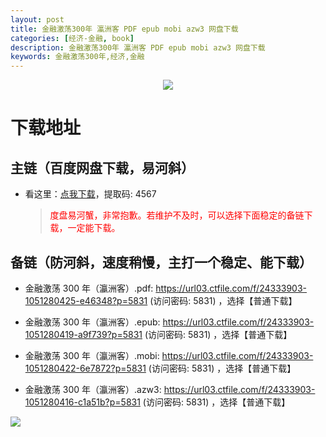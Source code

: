 ```yaml
---
layout: post
title: 金融激荡300年 瀛洲客 PDF epub mobi azw3 网盘下载
categories: [经济-金融, book]
description: 金融激荡300年 瀛洲客 PDF epub mobi azw3 网盘下载
keywords: 金融激荡300年,经济,金融
---
```


<center><img src="https://pic.imgdb.cn/item/661754ae68eb935713dff731.png"></center>

# 下载地址

## 主链（百度网盘下载，易河斜）

- 看这里：[点我下载](https://pan.baidu.com/s/1DeOdm0g8fPkc71Aw9QzPNw?pwd=4567)，提取码: 4567

  > <p style="color:red" >度盘易河蟹，非常抱歉。若维护不及时，可以选择下面稳定的备链下载，一定能下载。</p>

## 备链（防河斜，速度稍慢，主打一个稳定、能下载）

- 金融激荡 300 年（瀛洲客）.pdf: <https://url03.ctfile.com/f/24333903-1051280425-e46348?p=5831> (访问密码: 5831) ，选择【普通下载】

- 金融激荡 300 年（瀛洲客）.epub: <https://url03.ctfile.com/f/24333903-1051280419-a9f739?p=5831> (访问密码: 5831) ，选择【普通下载】

- 金融激荡 300 年（瀛洲客）.mobi: <https://url03.ctfile.com/f/24333903-1051280422-6e7872?p=5831> (访问密码: 5831) ，选择【普通下载】

- 金融激荡 300 年（瀛洲客）.azw3: <https://url03.ctfile.com/f/24333903-1051280416-c1a51b?p=5831> (访问密码: 5831) ，选择【普通下载】

![](https://pic.imgdb.cn/item/661246bf68eb935713c7f81c.gif)
